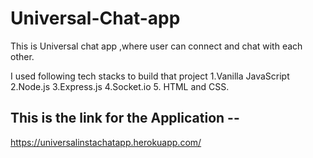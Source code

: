 # Universal-Chat-app

This is Universal chat app ,where user can connect and chat with each other. 

I used following tech stacks to build that project
1.Vanilla JavaScript
2.Node.js
3.Express.js
4.Socket.io
5. HTML and CSS.

## This is the link for the Application --
https://universalinstachatapp.herokuapp.com/
